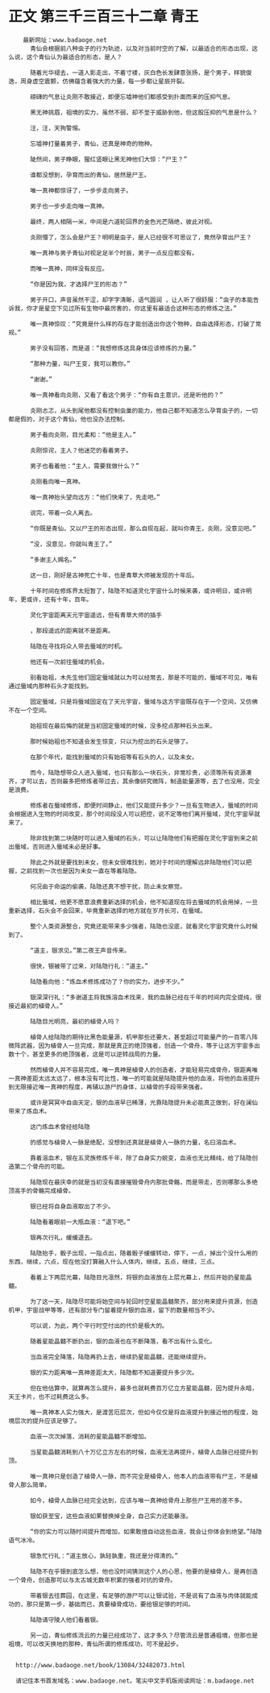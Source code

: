 # 正文 第三千三百三十二章 青王
        最新网址：www.badaoge.net
          青仙会根据前八种虫子的行为轨迹，以及对当前时空的了解，以最适合的形态出现，这么说，这个青仙认为最适合的形态，是人？
      
          随着光华褪去，一道人影走出，不着寸褛，灰白色长发肆意张扬，是个男子，样貌俊逸，周身虚空震颤，仿佛蕴含着强大的力量，每一步都让星辰开裂。
      
          磅礴的气息让炎刚不敢接近，即便忘墟神他们都感受到扑面而来的压抑气息。
      
          黑无神挑眉，祖境的实力，虽然不弱，却不至于威胁到他，但这股压抑的气息是什么？
      
          汪，汪，天狗警惕。
      
          忘墟神打量着男子，青仙，还真是神奇的物种。
      
          陡然间，男子睁眼，猩红竖眼让黑无神他们大惊：“尸王？”
      
          谁都没想到，孕育而出的青仙，居然是尸王。
      
          唯一真神都惊讶了，一步步走向男子。
      
          男子也一步步走向唯一真神。
      
          最终，两人相隔一米，中间是六道轮回界的金色光芒隔绝，彼此对视。
      
          炎刚懵了，怎么会是尸王？明明是虫子，是人已经很不可思议了，竟然孕育出尸王？
      
          唯一真神与男子青仙对视足足半个时辰，男子一点反应都没有。
      
          而唯一真神，同样没有反应。
      
          “你是因为我，才选择尸王的形态？”
      
          男子开口，声音虽然干涩，却字字清晰，语气圆润 ，让人听了很舒服：“虫子的本能告诉我，你才是星空下见过所有生物中最厉害的，你这里有最适合这种形态的修炼之法。”
      
          唯一真神惊叹：“究竟是什么样的存在才能创造出你这个物种，自由选择形态，打破了常规。”
      
          男子没有回答，而是道：“我想修炼这具身体应该修炼的力量。”
      
          “那种力量，叫尸王变，我可以教你。”
      
          “谢谢。”
      
          唯一真神看向炎刚，又看了看这个男子：“你有自主意识，还是听他的？”
      
          炎刚忐忑，从头到尾他都没有控制虫巢的能力，他自己都不知道怎么孕育虫子的，一切都是假的，对于这个青仙，他也没办法控制。
      
          男子看向炎刚，目光柔和：“他是主人。”
      
          炎刚惊诧，主人？他迷茫的看着男子。
      
          男子也看着他：“主人，需要我做什么？”
      
          炎刚看向唯一真神。
      
          唯一真神抬头望向远方：“他们快来了，先走吧。”
      
          说完，带着一众人离去。
      
          “你既是青仙，又以尸王的形态出现，那么自现在起，就叫你青王，炎刚，没意见吧。”
      
          “没，没意见，你就叫青王了。”
      
          “多谢主人赐名。”
      
          这一日，刚好是古神死亡十年，也是青草大师被发现的十年后。
      
          十年时间在修炼界太短暂了，陆隐不知道灵化宇宙什么时候来袭，或许明日，或许明年，更或许，还有十年，百年。
      
          灵化宇宙距离天元宇宙遥远，但有青草大师的插手
      
          ，那段遥远的距离就不是距离。
      
          陆隐在寻找将众人带去蜃域的时机。
      
          他还有一次前往蜃域的机会。
      
          别看始祖，木先生他们固定蜃域就以为可以经常去，那是不可能的，蜃域不可见，唯有通过蜃域内那种石头才能找到。
      
          固定蜃域，只是将蜃域固定在了天元宇宙，蜃域与这方宇宙既存在于一个空间，又仿佛不在一个空间。
      
          始祖现在最后悔的就是当初固定蜃域的时候，没多挖点那种石头出来。
      
          那时候始祖也不知道会发生惊变，只以为挖出的石头足够了。
      
          在那个年代，能找到蜃域的只有始祖等有石头的人，以及未女。
      
          而今，陆隐想带众人进入蜃域，也只有那么一块石头，非常珍贵，必须等所有资源凑齐，才可以去，否则最多把修炼者带过去，其余像研究微阵，制造能量源等，去了也没用，完全是浪费。
      
          修炼者在蜃域修炼，即便时间静止，他们又能提升多少？一旦有生物进入，蜃域的时间会根据进入生物的时间改变，那个时间段没人可以把控，说不定等他们离开蜃域，灵化宇宙早就来了。
      
          除非找到第二块随时可以进入蜃域的石头，可以让陆隐他们有把握在灵化宇宙到来之前出蜃域，否则进入蜃域未必是好事。
      
          除此之外就是要找到未女，但未女很难找到，她对于时间的理解远非陆隐他们可以把握，之前找到一次也是因为未女一直在等着陆隐。
      
          何况由于命运的偷袭，陆隐还真不想干扰，防止未女察觉。
      
          相比蜃域，他更不愿意浪费重新选择的机会，他不知道现在将去蜃域的机会用掉，一旦重新选择，石头会不会回来，毕竟重新选择的地方就在岁月长河，在蜃域。
      
          整个人类资源整合，究竟还能带来多少强者，陆隐也没底，就看灵化宇宙究竟什么时候到了。
      
          “道主，银求见。”第二夜王声音传来。
      
          很快，银被带了过来，对陆隐行礼：“道主。”
      
          陆隐看向他：“炼血术修炼成功了？你的实力，进步不少。”
      
          银深深行礼：“多谢道主将我族溶血术找来，我的血脉已经在千年的时间内完全提纯，很接近最初的植骨人。”
      
          陆隐目光明亮，最初的植骨人吗？
      
          植骨人给陆隐的期待比黑色能量源，机甲那些还要大，甚至超过可能量产的一百零八阵微阵武器，因为植骨人一旦完成，那就是真正的绝顶强者，创造一个骨舟，等于让这方宇宙多出数十个，甚至更多的绝顶强者，这是可以逆转战局的力量。
      
          然而植骨人并不容易完成，唯一真神是植骨人的创造者，才能轻易完成骨舟，银距离唯一真神差距太远太远了，根本没有可比性，唯一的可能就是陆隐提升他的血液，将他的血液提升到无限接近唯一真神的程度，再辅以游尸的身体，以植骨的手段带来强者。
      
          或许是冥冥中自由天定，银的血液早已稀薄，光靠陆隐提升未必能真正做到，好在澜仙带来了炼血术。
      
          这门炼血术曾经给陆隐
      
          的感觉与植骨人一脉是绝配，没想到还真就是植骨人一脉的力量，名曰溶血术。
      
          靠着溶血术，银在五灵族修炼千年，除了自身实力蜕变，血液也无比精纯，给了陆隐创造第二个骨舟的可能。
      
          陆隐现在最庆幸的就是当初没有直接摧毁骨舟内那批骨骼，而是带走，否则哪那么多绝顶高手的骨骼完成植骨。
      
          银已经将自身血液取出了不少。
      
          陆隐看着眼前一大瓶血液：“退下吧。”
      
          银再次行礼，缓缓退去。
      
          陆隐抬手，骰子出现，一指点出，随着骰子缓缓转动，停下，一点，掉出个没什么用的东西，继续，六点，现在他没打算融入什么人体内，继续，五点，继续，三点。
      
          看着上下两层光幕，陆隐目光凛然，将银的血液放在上层光幕上，然后开始扔星能晶髓。
      
          为了这一天，陆隐尽可能将始空间与轮回时空星能晶髓聚齐，部分用来提升资源，创造机甲，宇宙战甲等等，还有部分专门留着提升银的血液，留下的数量相当不少。
      
          可以说，为此，两个平行时空付出的代价是极大的。
      
          随着星能晶髓不断扔出，银的血液也在不断降落，看不出有什么变化。
      
          当血液完全降落，陆隐再扔上去，继续扔星能晶髓，还能继续提升。
      
          银的实力距离唯一真神差距太大，陆隐都不知道要提升多少次。
      
          但在他估算中，就算再怎么提升，最多也就耗费百万亿立方星能晶髓，因为提升永暗，天王卡片，也不过耗费这么多。
      
          唯一真神本人实力强大，是渡苦厄层次，但如今仅仅是将血液提升到接近他的程度，始境层次的提升应该足够了。
      
          血液一次次掉落，消耗的星能晶髓不断增加。
      
          当星能晶髓消耗到八十万亿立方左右的时候，血液无法再提升，植骨人血脉已经提升到顶。
      
          唯一真神只是创造了植骨人一脉，而不完全是植骨人，他本人的血液带有尸王，不是植骨人那么简单。
      
          如今，植骨人血脉已经完全达到，应该与唯一真神给骨舟上那些尸王用的差不多。
      
          银如获至宝，这些血液如果替换掉全身，自己实力还能暴涨。
      
          “你的实力可以随时间提升而增加，如果敢擅自动这些血液，我会让你体会到绝望。”陆隐语气冰冷。
      
          银急忙行礼：“道主放心，孰轻孰重，我还是分得清的。”
      
          陆隐不在乎银到底怎么想，他也没时间猜测这个人的心思，他要的是植骨人，是再创造一个骨舟，创造那可以与太古城无数年积累的强者对抗的骨舟。
      
          带着银去往葬园，在这里，有足够的游尸可以让银试验，不是说有了血液与肉体就能成功的，那只是第一步，基础而已，真要植骨成功，要给银足够的时间。
      
          陆隐请守陵人他们看着银。
      
          另一边，青仙修炼流云的力量已经成功了，这才多久？尽管流云是普通祖境，但那也是祖境，可以改天换地的那种，青仙所谓的修炼成功，可不是起步。
      
      
      http://www.badaoge.net/book/13084/32482073.html
      
      请记住本书首发域名：www.badaoge.net。笔尖中文手机版阅读网址：m.badaoge.net